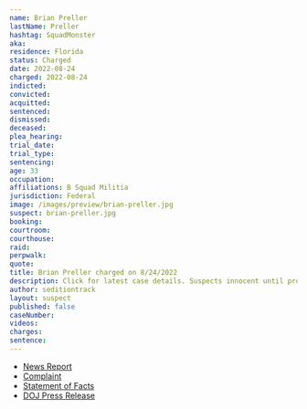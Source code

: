 ```yaml
---
name: Brian Preller
lastName: Preller
hashtag: SquadMonster
aka:
residence: Florida
status: Charged
date: 2022-08-24
charged: 2022-08-24
indicted:
convicted:
acquitted:
sentenced:
dismissed:
deceased:
plea_hearing:
trial_date:
trial_type:
sentencing:
age: 33
occupation:
affiliations: B Squad Militia
jurisdiction: Federal
image: /images/preview/brian-preller.jpg
suspect: brian-preller.jpg
booking:
courtroom:
courthouse:
raid:
perpwalk:
quote:
title: Brian Preller charged on 8/24/2022
description: Click for latest case details. Suspects innocent until proven guilty.
author: seditiontrack
layout: suspect
published: false
caseNumber:
videos:
charges:
sentence:
---
```

- [News Report](https://abcnews.go.com/US/wireStory/fbi-militia-members-charged-storming-capitol-88818164)
- [Complaint](https://www.justice.gov/usao-dc/press-release/file/1528526/download)
- [Statement of Facts](https://www.justice.gov/usao-dc/press-release/file/1528531/download)
- [DOJ Press Release](https://www.justice.gov/usao-dc/pr/five-florida-men-arrested-charges-actions-during-jan-6-capitol-breach)

